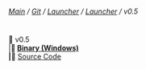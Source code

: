 ###### [Main](https://pikakid98.github.io) / [Git](https://git-pikakid98.github.io) / [Launcher](https://git-pikakid98.github.io/launcher) / [Launcher](https://git-pikakid98.github.io/launcher/launcher) / v0.5
<h1></h1>

📂 v0.5
\
|____📄 [Binary (Windows)](https://github.com/Git-Pikakid98/pikakid98-launcher/releases/download/v0.5/Pikakid98.Launcher.exe)
\
|____📄 [Source Code](https://github.com/Git-Pikakid98/pikakid98-launcher/releases/download/archive/refs/tags/v0.5.zip)
